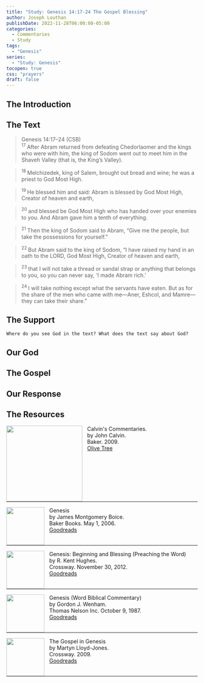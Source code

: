 ```yaml
---
title: "Study: Genesis 14:17-24 The Gospel Blessing"
author: Joseph Louthan
publishDate: 2022-11-28T06:00:00-05:00
categories:
  - Commentaries
  - Study
tags:
  - "Genesis"
series:
  - "Study: Genesis"
tocopen: true
css: "prayers"
draft: false
---
```

## The Introduction

<div style="page-break-after: always;"></div>

## The Text

>Genesis 14:17–24 (CSB)  
><sup> 17 </sup> After Abram returned from defeating Chedorlaomer and the kings who were with him, the king of Sodom went out to meet him in the Shaveh Valley (that is, the King’s Valley). 

><sup> 18 </sup> Melchizedek, king of Salem, brought out bread and wine; he was a priest to God Most High. 

><sup> 19 </sup> He blessed him and said: Abram is blessed by God Most High, Creator of heaven and earth, 

><sup> 20 </sup> and blessed be God Most High who has handed over your enemies to you. And Abram gave him a tenth of everything. 

><sup> 21 </sup> Then the king of Sodom said to Abram, “Give me the people, but take the possessions for yourself.” 

><sup> 22 </sup> But Abram said to the king of Sodom, “I have raised my hand in an oath to the LORD, God Most High, Creator of heaven and earth, 

><sup> 23 </sup> that I will not take a thread or sandal strap or anything that belongs to you, so you can never say, ‘I made Abram rich.’ 

><sup> 24 </sup> I will take nothing except what the servants have eaten. But as for the share of the men who came with me—Aner, Eshcol, and Mamre—they can take their share.”

## The Support

<div style="page-break-after: always;"></div>

```text
Where do you see God in the text? What does the text say about God?
```

## Our God

<div style="page-break-after: always;"></div>

## The Gospel

<div style="page-break-after: always;"></div>

## Our Response

## The Resources

<img src="/images/resources/commentary-calvin-set.png" align="left" width="200" style="padding-right: 10px" />Calvin's Commentaries.  
by John Calvin.  
Baker. 2009.  
[Olive Tree](https://www.olivetree.com/store/product.php?productid=17517)

<p style="clear:both;">

---

<img src="/images/resources/commentary-genesis-boice.jpg" align="left" width="100" style="padding-right: 10px" />Genesis    
by James Montgomery Boice.  
Baker Books. May 1, 2006.  
[Goodreads](https://www.goodreads.com/book/show/1327853.Genesis_Volumes_1_3?ac=1&from_search=true&qid=gvP0fM9zwn&rank=2)

<p style="clear:both;">

---

<img src="/images/resources/commentary-genesis-hughes.jpg" align="left" width="100" style="padding-right: 10px" />Genesis: Beginning and Blessing (Preaching the Word)  
by R. Kent Hughes.  
Crossway. November 30, 2012.  
[Goodreads]()

<p style="clear:both;">

---

<img src="/images/resources/commentary-genesis-wenham.jpg" align="left" width="100" style="padding-right: 10px" />Genesis (Word Biblical Commentary)  
by Gordon J. Wenham.  
Thomas Nelson Inc. October 9, 1987.  
[Goodreads](https://www.goodreads.com/book/show/1813608.Genesis_1_15?ac=1&from_search=true&qid=rTitY4qg9L&rank=1)

<p style="clear:both;">

---

<img src="/images/resources/book-gospel-in-genesis-lloyd-jones.jpg" align="left" width="100" style="padding-right: 10px" />The Gospel in Genesis  
by Martyn Lloyd-Jones.  
Crossway. 2009.  
[Goodreads](https://www.goodreads.com/book/show/6267556-the-gospel-in-genesis?ac=1&from_search=true&qid=XlCQWKUG5b&rank=1)

<p style="clear:both;">

---

